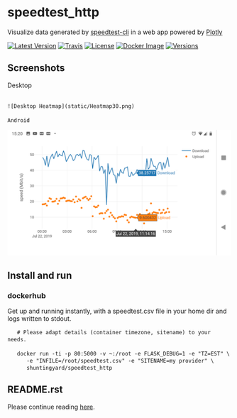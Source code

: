# speedtest_http

Visualize data generated by
[speedtest-cli](https://github.com/sivel/speedtest-cli) in a web app
powered by [Plotly](https://plot.ly/python/)

[![Latest Version](https://img.shields.io/pypi/v/speedtest-http.svg)](https://pypi.python.org/pypi/speedtest-http/)
[![Travis](https://img.shields.io/travis/shuntingyard/speedtest-http.svg)](https://pypi.python.org/pypi/speedtest-http/)
[![License](https://img.shields.io/pypi/l/speedtest-http.svg)](http://github.com/shuntingyard/speedtest_http/blob/master/LICENSE.txt)
[![Docker Image](https://img.shields.io/docker/cloud/build/shuntingyard/speedtest_http.svg)](https://cloud.docker.com/repository/docker/shuntingyard/speedtest_http/)
[![Versions](https://img.shields.io/pypi/pyversions/speedtest-http.svg)](https://pypi.python.org/pypi/speedtest-http/)

## Screenshots

Desktop
~~~~~~~

![Desktop Heatmap](static/Heatmap30.png)

Android
~~~~~~~

![Android Lineplot](static/LineplotTodayAndroid.png)

## Install and run

### dockerhub

Get up and running instantly, with a speedtest.csv file in your home dir and
logs written to stdout.

```
   # Please adapt details (container timezone, sitename) to your needs.

   docker run -ti -p 80:5000 -v ~:/root -e FLASK_DEBUG=1 -e "TZ=EST" \
      -e "INFILE=/root/speedtest.csv" -e "SITENAME=my provider" \
      shuntingyard/speedtest_http
```

## README.rst

Please continue reading [here](https://pypi.org/project/speedtest-http/).
